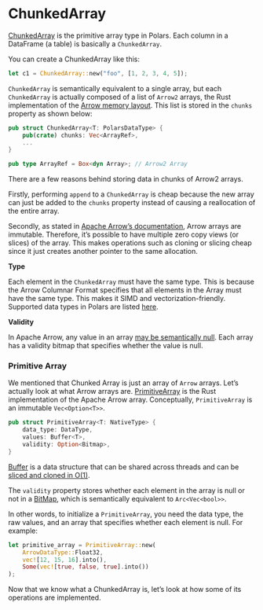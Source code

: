 # ChunkedArray

[ChunkedArray](https://github.com/pola-rs/polars/blob/5ee93f42cc058c8c2ab6b20876ffc5f39e23b665/polars/polars-core/src/chunked_array/mod.rs#L148) is the primitive array type in Polars. Each column in a DataFrame (a table) is basically a `ChunkedArray`.

You can create a ChunkedArray like this:

```rust
let c1 = ChunkedArray::new("foo", [1, 2, 3, 4, 5]);
```

`ChunkedArray` is semantically equivalent to a single array, but each `ChunkedArray` is actually composed of a list of `Arrow2` arrays,  the Rust implementation of the [Arrow memory layout](https://arrow.apache.org/docs/dev/format/Columnar.html). This list is stored in the `chunks` property as shown below:

```rust
pub struct ChunkedArray<T: PolarsDataType> {
    pub(crate) chunks: Vec<ArrayRef>,
    ...
}

pub type ArrayRef = Box<dyn Array>; // Arrow2 Array
```

There are a few reasons behind storing data in chunks of Arrow2 arrays.

Firstly, performing `append` to a `ChunkedArray` is cheap because the new array can just be added to the `chunks` property instead of causing a reallocation of the entire array.

Secondly, as stated in [Apache Arrow’s documentation](https://arrow.apache.org/docs/cpp/conventions.html), Arrow arrays are immutable. Therefore, it’s possible to have multiple zero copy views (or slices) of the array. This makes operations such as cloning or slicing cheap since it just creates another pointer to the same allocation.

**Type**

Each element in the `ChunkedArray` must have the same type. This is because the Arrow Columnar Format specifies that all elements in the Array must have the same type. This makes it SIMD and vectorization-friendly. Supported data types in Polars are listed [here](https://github.com/pola-rs/polars/blob/f566963f526a11585805088c96e579045a0a2b79/polars/polars-core/src/datatypes/dtype.rs#L5).

**Validity**

In Apache Arrow, any value in an array [may be semantically null](https://arrow.apache.org/docs/format/Columnar.html#validity-bitmaps). Each array has a validity bitmap that specifies whether the value is null.

### Primitive Array

We mentioned that Chunked Array is just an array of `Arrow` arrays. Let’s actually look at what Arrow arrays are. [PrimitiveArray](https://github.com/jorgecarleitao/arrow2/blob/eed5ebb2b0d18dfbcce363f5d212410f52a49333/src/array/primitive/mod.rs#L52) is the Rust implementation of the Apache Arrow array. Conceptually, `PrimitiveArray` is an immutable `Vec<Option<T>>`.

```rust
pub struct PrimitiveArray<T: NativeType> {
    data_type: DataType,
    values: Buffer<T>,
    validity: Option<Bitmap>,
}
```

[Buffer](https://github.com/jorgecarleitao/arrow2/blob/eed5ebb2b0d18dfbcce363f5d212410f52a49333/src/buffer/immutable.rs#L8) is a data structure that can be shared across threads and can be [sliced and cloned in O(1)](https://github.com/jorgecarleitao/arrow2/blob/eed5ebb2b0d18dfbcce363f5d212410f52a49333/src/buffer/immutable.rs#L13).

The `validity` property stores whether each element in the array is null or not in a [BitMap](https://github.com/jorgecarleitao/arrow2/blob/eed5ebb2b0d18dfbcce363f5d212410f52a49333/src/bitmap/immutable.rs#L13), which is semantically equivalent to `Arc<Vec<bool>>`.

In other words, to initialize a `PrimitiveArray`, you need the data type, the raw values, and an array that specifies whether each element is null. For example:

```rust
let primitive_array = PrimitiveArray::new(
	ArrowDataType::Float32, 
	vec![12, 15, 16].into(), 
	Some(vec![true, false, true].into())
);
```

Now that we know what a ChunkedArray is, let’s look at how some of its operations are implemented.
